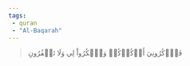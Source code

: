 ```yaml
---
tags: 
 - quran 
 - "Al-Baqarah"
---
```


> فَٱذۡكُرُونِيٓ أَذۡكُرۡكُمۡ وَٱشۡكُرُواْ لِي وَلَا تَكۡفُرُونِ
